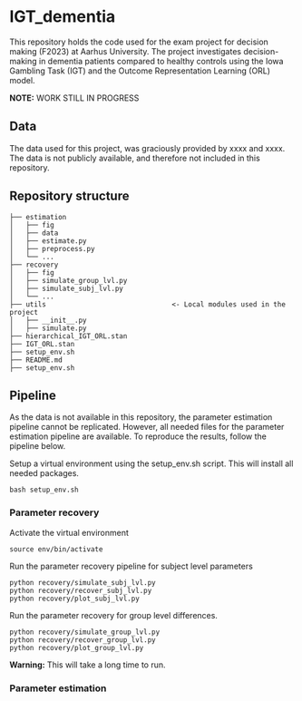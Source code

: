 # IGT_dementia
This repository holds the code used for the exam project for decision making (F2023) at Aarhus University. The project investigates decision-making in dementia patients compared to healthy controls using the Iowa Gambling Task (IGT) and the Outcome Representation Learning (ORL) model.

**NOTE:** WORK STILL IN PROGRESS

## Data
The data used for this project, was graciously provided by xxxx and xxxx. The data is not publicly available, and therefore not included in this repository.

## Repository structure
```
├── estimation                      
│   ├── fig                           
│   ├── data
│   ├── estimate.py
│   ├── preprocess.py
│   └── ...                
├── recovery                            
│   ├── fig                           
│   ├── simulate_group_lvl.py           
│   ├── simulate_subj_lvl.py
│   └── ...
├── utils                               <- Local modules used in the project  
│   ├── __init__.py        
│   ├── simulate.py
├── hierarchical_IGT_ORL.stan
├── IGT_ORL.stan                       
├── setup_env.sh     
├── README.md                         
├── setup_env.sh       
```

## Pipeline
As the data is not available in this repository, the parameter estimation pipeline cannot be replicated. However, all needed files for the parameter estimation pipeline are available. To reproduce the results, follow the pipeline below.

Setup a virtual environment using the setup_env.sh script. This will install all needed packages.
```
bash setup_env.sh
```

### Parameter recovery
Activate the virtual environment
```
source env/bin/activate
```

Run the parameter recovery pipeline for subject level parameters
```
python recovery/simulate_subj_lvl.py
python recovery/recover_subj_lvl.py
python recovery/plot_subj_lvl.py
```

Run the parameter recovery for group level differences. 
```
python recovery/simulate_group_lvl.py
python recovery/recover_group_lvl.py
python recovery/plot_group_lvl.py
```
**Warning:** This will take a long time to run.

### Parameter estimation